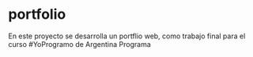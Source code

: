 # portfolio
En este proyecto se desarrolla un portflio web, como trabajo final para el curso #YoProgramo de Argentina Programa
